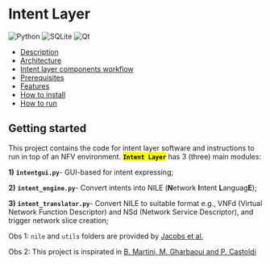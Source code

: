 # Intent Layer

![Python](https://img.shields.io/badge/python-3670A0?style=plastic&logo=python&logoColor=ffdd54)
![SQLite](https://img.shields.io/badge/sqlite-%2307405e.svg?style=plastic&logo=sqlite&logoColor=white)
![Qt](https://img.shields.io/badge/Qt-%23217346.svg?style=plastic&logo=Qt&logoColor=white)

- [Description](#getting-started)
- [Architecture](#architecture)
- [Intent layer components workflow](#intent-layer-components-workflow)
- [Prerequisites](#prerequisites)
- [Features](#)
- [How to install](#installing)
- [How to run](#running)

## Getting started

This project contains the code
for intent layer software and instructions to run in top of
an NFV environment.
<mark>**`Intent Layer`**</mark> has 3 (three) main modules:

**1)** **`intentgui.py`**- GUI-based for intent expressing;

**2)** **`intent_engine.py`**- Convert intents into NILE (**N**etwork **I**ntent **L**anguag**E**);

**3)** **`intent_translator.py`**- Convert NILE to suitable format e.g., VNFd (Virtual Network Function Descriptor) and NSd (Network Service Descriptor), and trigger network slice creation;

Obs 1: `nile` and `utils` folders are provided by [Jacobs et al.](https://github.com/lumichatbot/webhook)

Obs 2: This project is inspirated in [B. Martini, M. Gharbaoui and P. Castoldi](https://dl.acm.org/doi/abs/10.1016/j.future.2022.12.033)



